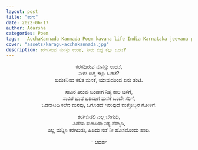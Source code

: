 ```yaml
---
layout: post
title: "ಕರಗು"
date: 2022-06-17
author: Adarsha
categories: Poem
tags:	AcchaKannada Kannada Poem kavana life India Karnataka jeevana philosophy heart manassu kavana poem karagu
cover: "assets/karagu-acchakannada.jpg"
description: ಕರಗದಿರುವ ಮನಸ್ಸು ಉಂಟೆ, ನೀರು ಬಿದ್ದ ಕಲ್ಲು ಒರಟೆ?
---
```


<p align = "center"> ಕರಗದಿರುವ ಮನಸ್ಸು ಉಂಟೆ, <br>
ನೀರು ಬಿದ್ದ ಕಲ್ಲು ಒರಟೆ? <br>
ಬದುಕನಿಂದ ಕಲಿತ ಮನಕೆ, ಯಾವುದರಿಂದ ಏನು ತಂಟೆ. </p>

<p align = "center"> ಸಾವಿರ ತಿರುವು ಬಂದಾಗ ನಿತ್ಯ ಕಾಲ ಬಳಿಗೆ, <br>
ಸಾವಿರ ಭಾವ ಬಡಿದಾಗ ಮನಕೆ ಒಂದೇ ಸರಿಗೆ, <br>
ಒಡನಾಟದಿ ಕಲೆವ ಮನವು, ಓಗೊಡದೆ ಇರುವುದೆ ಮತ್ತೊಬ್ಬರ ಗೋಳಿಗೆ. </p>

<p align = "center"> ಕರಗಿಬಿಡಲಿ ಎಲ್ಲ ಬೇಗುದಿ, <br>
ಎದೆಯ ತುಂಬುತಾ ನಿತ್ಯ ನೆಮ್ಮದಿ, <br>
ಎಲ್ಲ ಮನ್ನಿಸಿ ಕರಗಿಬಿಡು, ಹಿಡಿದು ನಡೆ ನೀ ಹೊಸದೊಂದು ಹಾದಿ. </p>

<p align = "center"> - ಆದರ್ಶ </p>
